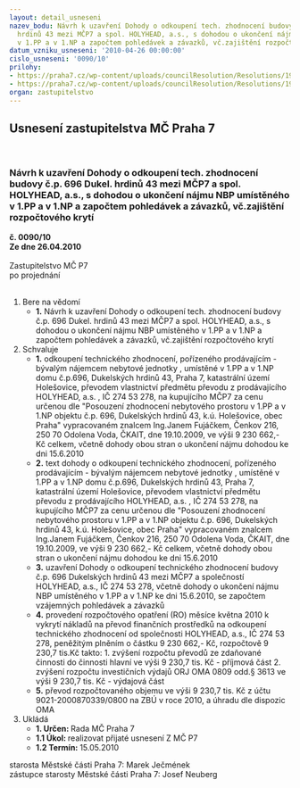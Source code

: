 ```yaml
---
layout: detail_usneseni
nazev_bodu: Návrh k uzavření Dohody o odkoupení tech. zhodnocení budovy č.p. 696 Dukel.
  hrdinů 43 mezi MČP7 a spol. HOLYHEAD, a.s., s dohodou o ukončení nájmu NBP umístěného
  v 1.PP a v 1.NP a započtem pohledávek a závazků, vč.zajištění rozpočtového  krytí
datum_vzniku_usneseni: '2010-04-26 00:00:00'
cislo_usneseni: '0090/10'
prilohy:
- https://praha7.cz/wp-content/uploads/councilResolution/Resolutions/19662/2-10-skmbt_60010041910161.tif
- https://praha7.cz/wp-content/uploads/councilResolution/Resolutions/19662/2-10-0425r.doc
organ: zastupitelstvo
---
```

<div id="ucUsn_pList" class="usn">
	<span><h2>Usnesení zastupitelstva MČ Praha 7 </h2>
<br></span><div class="standBody">
<span><h3>Návrh k uzavření Dohody o odkoupení tech. zhodnocení budovy č.p. 696 Dukel. hrdinů 43 mezi MČP7 a spol. HOLYHEAD, a.s., s dohodou o ukončení nájmu NBP umístěného v 1.PP a v 1.NP a započtem pohledávek a závazků, vč.zajištění rozpočtového  krytí</h3></span><div class="center">
		<strong>č. 0090/10</strong><br>
	</div>
<div class="center">
		<strong>Ze dne 26.04.2010</strong><br><br>
	</div>Zastupitelstvo MČ P7<br> po projednání<br><br><ol>
<li>Bere na vědomí<ul><li>
<strong>1.</strong> Návrh k uzavření Dohody o odkoupení tech. zhodnocení budovy č.p. 696 Dukel. hrdinů 43 mezi MČP7 a spol. HOLYHEAD, a.s., s dohodou o ukončení nájmu NBP umístěného v 1.PP a v 1.NP a započtem pohledávek a závazků, vč.zajištění rozpočtového  krytí</li></ul>
</li>
<li>Schvaluje<ul>
<li>
<strong>1.</strong> odkoupení technického zhodnocení, pořízeného prodávajícím - bývalým nájemcem nebytové jednotky , umístěné v 1.PP a v 1.NP domu č.p.696, Dukelských hrdinů 43, Praha 7, katastrální území Holešovice, převodem vlastnictví předmětu převodu z prodávajícího HOLYHEAD, a.s. , IČ 274 53 278, na kupujícího  MČP7 za cenu určenou dle "Posouzení zhodnocení nebytového prostoru v 1.PP a v 1.NP objektu č.p. 696, Dukelských hrdinů 43, k.ú. Holešovice, obec Praha"  vypracovaném znalcem Ing.Janem Fujáčkem, Čenkov 216, 250 70 Odolena Voda, ČKAIT, dne 19.10.2009, ve výši 9 230 662,- Kč  celkem, včetně dohody obou stran  o ukončení nájmu dohodou ke dni 15.6.2010</li>
<li>
<strong>2.</strong> text dohody  o odkoupení technického zhodnocení, pořízeného prodávajícím - bývalým nájemcem nebytové jednotky , umístěné v 1.PP a v 1.NP domu č.p.696, Dukelských hrdinů 43, Praha 7, katastrální území Holešovice, převodem vlastnictví předmětu převodu z prodávajícího HOLYHEAD, a.s. , IČ 274 53 278, na kupujícího  MČP7 za cenu určenou dle "Posouzení zhodnocení nebytového prostoru v 1.PP a v 1.NP objektu č.p. 696, Dukelských hrdinů 43, k.ú. Holešovice, obec Praha"  vypracovaném znalcem Ing.Janem Fujáčkem, Čenkov 216, 250 70 Odolena Voda, ČKAIT, dne 19.10.2009, ve výši 9 230 662,- Kč  celkem, včetně dohody obou stran  o ukončení nájmu dohodou ke dni 15.6.2010</li>
<li>
<strong>3.</strong> uzavření Dohody o odkoupení technického zhodnocení budovy č.p. 696 Dukelských hrdinů 43 mezi MČP7 a společností HOLYHEAD, a.s., IČ 274 53 278, včetně dohody o ukončení nájmu NBP umístěného v 1.PP a v 1.NP ke dni 15.6.2010,  se započtem  vzájemných pohledávek a závazků</li>
<li>
<strong>4.</strong> provedení rozpočtového opatření  (RO) měsíce května 2010 k vykrytí nákladů na převod finančních prostředků na odkoupení technického zhodnocení od společnosti HOLYHEAD, a.s., IČ 274 53 278,   peněžitým plněním o částku          9 230 662,- Kč, rozpočtově 9 230,7  tis.Kč takto:                                                                                                         1.  zvýšení rozpočtu převodů ze zdaňované činnosti do činnosti hlavní ve výši              9 230,7 tis. Kč  -  příjmová část                                                                                                 2.   zvýšení rozpočtu investičních výdajů ORJ OMA  0809  odd.§ 3613 ve výši         9 230,7 tis. Kč - výdajová část      </li>
<li>
<strong>5.</strong> převod rozpočtovaného objemu ve výši    9 230,7 tis. Kč z účtu 9021-2000870339/0800 na ZBÚ v roce 2010, a úhradu dle dispozic OMA</li>
</ul>
</li>
<li>Ukládá<ul>
<li>
<strong>1. Určen: </strong>Rada MČ Praha 7</li>
<li>
<strong>1.1 Úkol: </strong>realizovat přijaté usnesení Z MČ P7</li>
<li>
<strong>1.2 Termín: </strong>15.05.2010</li>
</ul>
</li>
</ol>starosta Městské části Praha 7: Marek Ječmének<br>zástupce starosty Městské části Praha 7: Josef Neuberg
</div>
</div>